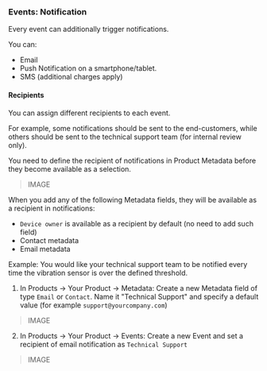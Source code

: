 ### Events: Notification

Every event can additionally trigger notifications.

You can:
- Email
- Push Notification on a smartphone/tablet.
- SMS (additional charges apply) 

#### Recipients
You can assign different recipients to each event. 

For example, some notifications should be sent to the end-customers, while others should be sent to the technical support team (for internal review only).

You need to define the recipient of notifications in Product Metadata before they become available as a selection.

> IMAGE

When you add any of the following Metadata fields, they will be available as a recipient in notifications:
- ```Device owner``` is available as a recipient by default (no need to add such field)
- Contact metadata
- Email metadata

Example:
You would like your technical support team to be notified every time the vibration sensor is over the defined threshold.

1. In Products -> Your Product -> Metadata: 
Create a new Metadata field of type `Email` or `Contact`.  Name it "Technical Support" and specify a default value (for example `support@yourcompany.com`)

>IMAGE

2. In Products -> Your Product -> Events:
Create a new Event and set a recipient of email notification as ```Technical Support```

>IMAGE
